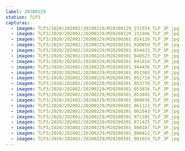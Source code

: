 ```yaml
---
label: 20200229
station: TLP3
capturas:
  - imagem: TLP3/2020/202002/20200229/M20200229_231934_TLP_3P.jpg
  - imagem: TLP3/2020/202002/20200229/M20200229_231946_TLP_3P.jpg
  - imagem: TLP3/2020/202002/20200229/M20200301_024120_TLP_3P.jpg
  - imagem: TLP3/2020/202002/20200229/M20200301_030850_TLP_3P.jpg
  - imagem: TLP3/2020/202002/20200229/M20200301_034433_TLP_3P.jpg
  - imagem: TLP3/2020/202002/20200229/M20200301_040523_TLP_3P.jpg
  - imagem: TLP3/2020/202002/20200229/M20200301_041816_TLP_3P.jpg
  - imagem: TLP3/2020/202002/20200229/M20200301_044436_TLP_3P.jpg
  - imagem: TLP3/2020/202002/20200229/M20200301_051503_TLP_3P.jpg
  - imagem: TLP3/2020/202002/20200229/M20200301_051719_TLP_3P.jpg
  - imagem: TLP3/2020/202002/20200229/M20200301_053739_TLP_3P.jpg
  - imagem: TLP3/2020/202002/20200229/M20200301_053836_TLP_3P.jpg
  - imagem: TLP3/2020/202002/20200229/M20200301_053845_TLP_3P.jpg
  - imagem: TLP3/2020/202002/20200229/M20200301_060036_TLP_3P.jpg
  - imagem: TLP3/2020/202002/20200229/M20200301_061121_TLP_3P.jpg
  - imagem: TLP3/2020/202002/20200229/M20200301_062843_TLP_3P.jpg
  - imagem: TLP3/2020/202002/20200229/M20200301_071101_TLP_3P.jpg
  - imagem: TLP3/2020/202002/20200229/M20200301_071425_TLP_3P.jpg
  - imagem: TLP3/2020/202002/20200229/M20200301_080107_TLP_3P.jpg
  - imagem: TLP3/2020/202002/20200229/M20200301_080422_TLP_3P.jpg
  - imagem: TLP3/2020/202002/20200229/M20200301_081019_TLP_3P.jpg
---
```

